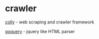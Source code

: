 # crawler

[colly](https://github.com/gocolly/colly) - web scraping and crawler framework

[goquery](https://github.com/PuerkitoBio/goquery) - jquery like HTML parser
